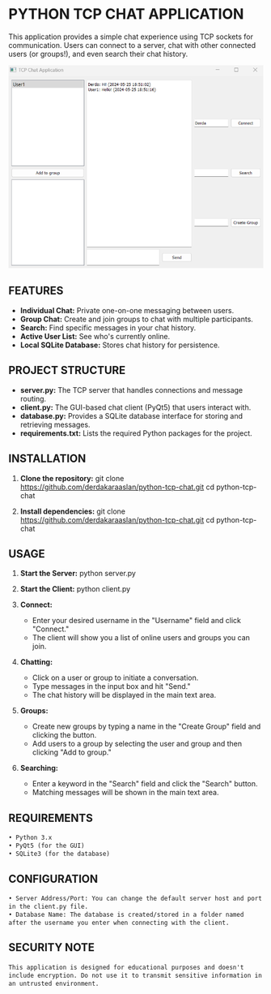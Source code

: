 # PYTHON TCP CHAT APPLICATION

This application provides a simple chat experience using TCP sockets for communication. Users can connect to a server, chat with other connected users (or groups!), and even search their chat history.

![TCP APP Screenshot](images/screenshot.png)


## FEATURES

- **Individual Chat:** Private one-on-one messaging between users.
- **Group Chat:** Create and join groups to chat with multiple participants.
- **Search:** Find specific messages in your chat history.
- **Active User List:** See who's currently online.
- **Local SQLite Database:** Stores chat history for persistence.


## PROJECT STRUCTURE

- **server.py:** The TCP server that handles connections and message routing.
- **client.py:** The GUI-based chat client (PyQt5) that users interact with.
- **database.py:** Provides a SQLite database interface for storing and retrieving messages.
- **requirements.txt:** Lists the required Python packages for the project.


## INSTALLATION

1. **Clone the repository:**
    git clone https://github.com/derdakaraaslan/python-tcp-chat.git
    cd python-tcp-chat

2. **Install dependencies:**
    git clone https://github.com/derdakaraaslan/python-tcp-chat.git
    cd python-tcp-chat


## USAGE

1. **Start the Server:**
    python server.py

2. **Start the Client:**
    python client.py

3. **Connect:**
    - Enter your desired username in the "Username" field and click "Connect."
    - The client will show you a list of online users and groups you can join.

4. **Chatting:**
    - Click on a user or group to initiate a conversation.
    - Type messages in the input box and hit "Send."
    - The chat history will be displayed in the main text area.

5. **Groups:**
    - Create new groups by typing a name in the "Create Group" field and clicking the button.
    - Add users to a group by selecting the user and group and then clicking "Add to group."

6. **Searching:**
    - Enter a keyword in the "Search" field and click the "Search" button.
    - Matching messages will be shown in the main text area.

## REQUIREMENTS
    • Python 3.x
    • PyQt5 (for the GUI)
    • SQLite3 (for the database)

## CONFIGURATION
    • Server Address/Port: You can change the default server host and port in the client.py file.
    • Database Name: The database is created/stored in a folder named after the username you enter when connecting with the client.

## SECURITY NOTE
    This application is designed for educational purposes and doesn't include encryption. Do not use it to transmit sensitive information in an untrusted environment.


